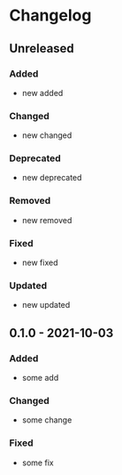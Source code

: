 # Changelog

## Unreleased

### Added

- new added

### Changed

- new changed

### Deprecated

- new deprecated

### Removed

- new removed

### Fixed

- new fixed

### Updated

- new updated

## 0.1.0 - 2021-10-03

### Added

- some add

### Changed

- some change

### Fixed

- some fix
